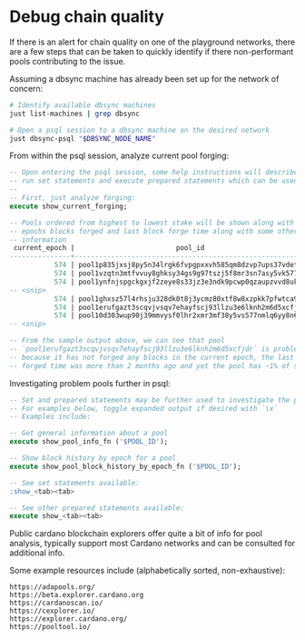 # Debug chain quality

If there is an alert for chain quality on one of the playground networks, there
are a few steps that can be taken to quickly identify if there non-performant
pools contributing to the issue.

Assuming a dbsync machine has already been set up for the network of concern:
```bash
# Identify available dbsync machines
just list-machines | grep dbsync

# Open a psql session to a dbsync machine on the desired network
just dbsync-psql "$DBSYNC_NODE_NAME"
```

From within the psql session, analyze current pool forging:
```sql
-- Upon entering the psql session, some help instructions will describe how to
-- run set statements and execute prepared statements which can be used later.
--
-- First, just analyze forging:
execute show_current_forging;

-- Pools ordered from highest to lowest stake will be shown along with current
-- epochs blocks forged and last block forge time along with some other useful
-- information
 current_epoch |                         pool_id                          |    lovelace    | stake_pct | epoch_blocks | last_block |   last_block_time
---------------+----------------------------------------------------------+----------------+-----------+--------------+------------+---------------------
           574 | pool1p835jxsj8py5n34lrgk6fvpgpxxvh585qm8dzvp7ups37vdet5a | 38648462522444 |     8.521 |          335 |    2115686 | 2024-05-21 20:54:49
           574 | pool1vzqtn3mtfvvuy8ghksy34gs9g97tszj5f8mr3sn7asy5vk577ec | 35688133470659 |     7.868 |          324 |    2115688 | 2024-05-21 20:55:06
           574 | pool1ynfnjspgckgxjf2zeye8s33jz3e3ndk9pcwp0qzaupzvvd8ukwt | 21799162663240 |     4.806 |          190 |    2115675 | 2024-05-21 20:51:00
-- <snip>
           574 | pool1ghxsz57l4rhsju328dk0t8j3ycmz80xtf8w8xzpkk7pfwtca9u9 |  4994940729872 |     1.101 |           35 |    2115424 | 2024-05-21 19:07:50
           574 | pool1erufgazt3scqvjvsqv7ehayfscj93llzu3e6lknh2m6d5xcfjdr |  4925108817551 |     1.086 |              |    1853543 | 2024-03-08 16:36:10
           574 | pool10d303wup90j39mmvysf0lhr2xmr3mf38y5vs577nmlq6yy8n666 |  4889884591204 |     1.078 |           41 |    2115386 | 2024-05-21 18:51:42
-- <snip>

-- From the sample output above, we can see that pool
-- `pool1erufgazt3scqvjvsqv7ehayfscj93llzu3e6lknh2m6d5xcfjdr` is problematic
-- because it has not forged any blocks in the current epoch, the last block
-- forged time was more than 2 months ago and yet the pool has ~1% of stake.
```

Investigating problem pools further in psql:
```sql
-- Set and prepared statements may be further used to investigate the pool.
-- For examples below, toggle expanded output if desired with `\x`
-- Examples include:

-- Get general information about a pool
execute show_pool_info_fn ('$POOL_ID');

-- Show block history by epoch for a pool
execute show_pool_block_history_by_epoch_fn ('$POOL_ID');

-- See set statements available:
:show_<tab><tab>

-- See other prepared statements available:
execute show_<tab><tab>
```

Public cardano blockchain explorers offer quite a bit of info for pool
analysis, typically support most Cardano networks and can be consulted for
additional info.

Some example resources include (alphabetically sorted, non-exhaustive):
```
https://adapools.org/
https://beta.explorer.cardano.org
https://cardanoscan.io/
https://cexplorer.io/
https://explorer.cardano.org/
https://pooltool.io/
```
